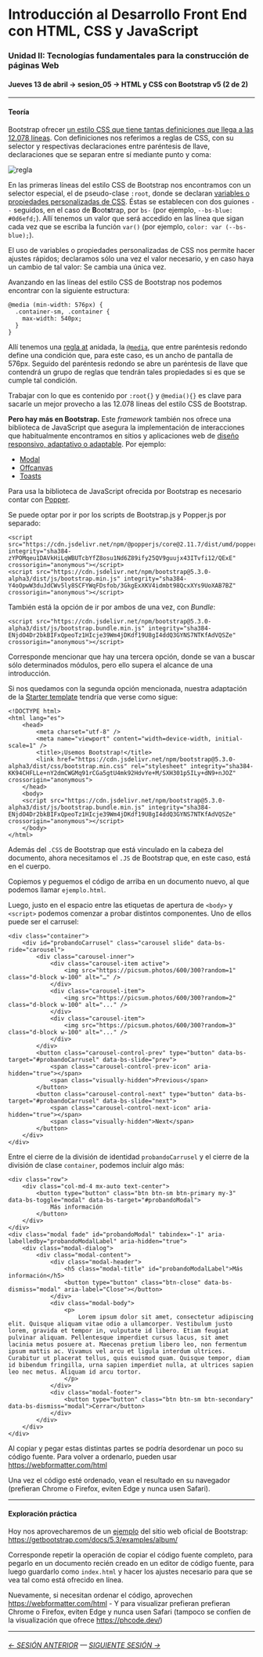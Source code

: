 # Introducción al Desarrollo Front End con HTML, CSS y JavaScript

### Unidad II: Tecnologías fundamentales para la construcción de páginas Web

#### Jueves 13 de abril → sesion_05 → HTML y CSS con Bootstrap v5 (2 de 2)

- - - - - - - - 

#### Teoría

Bootstrap ofrecer [un estilo CSS que tiene tantas definiciones que llega a las 12.078 líneas](https://cdn.jsdelivr.net/npm/bootstrap@5.3.0-alpha2/dist/css/bootstrap.css). Con definiciones nos referimos a reglas de CSS, con su selector y respectivas declaraciones entre paréntesis de llave, declaraciones que se separan entre sí mediante punto y coma:

![regla](https://user-images.githubusercontent.com/7999767/230624981-4dd78d8c-9a2b-437c-9a7b-4cbf5f5cbbd7.png)

En las primeras líneas del estilo CSS de Bootstrap nos encontramos con un selector especial, el de pseudo-clase `:root`, donde se declaran [variables o propiedades personalizadas de CSS](https://developer.mozilla.org/es/docs/Web/CSS/Using_CSS_custom_properties). Éstas se establecen con dos guiones `--` seguidos, en el caso de **B**oot**s**trap, por `bs-` (por ejemplo, `--bs-blue: #0d6efd;`). Allí tenemos un valor que será accedido en las línea que sigan cada vez que se escriba la función `var()` (por ejemplo, `color: var (--bs-blue);`).

El uso de variables o propiedades personalizadas de CSS nos permite hacer ajustes rápidos; declaramos sólo una vez el valor necesario, y en caso haya un cambio de tal valor: Se cambia una única vez.

Avanzando en las líneas del estilo CSS de Bootstrap nos podemos encontrar con la siguiente estructura: 

```
@media (min-width: 576px) {
  .container-sm, .container {
    max-width: 540px;
  }
}
```

Allí tenemos una [regla at](https://developer.mozilla.org/es/docs/Web/CSS/At-rule) anidada, la [`@media`](https://developer.mozilla.org/es/docs/Web/CSS/@media), que entre paréntesis redondo define una condición que, para este caso, es un ancho de pantalla de 576px. Seguido del paréntesis redondo se abre un paréntesis de llave que contendrá un grupo de reglas que tendrán tales propiedades si es que se cumple tal condición.

Trabajar con lo que es contenido por `:root{}` y `@media(){}` es clave para sacarle un mejor provecho a las 12.078 líneas del estilo CSS de Bootstrap.

**Pero hay más en Bootstrap.** Este *framework* también nos ofrece una biblioteca de JavaScript que asegura la implementación de interacciones que habitualmente encontramos en sitios y aplicaciones web de [diseño responsivo, adaptativo o adaptable](https://es.wikipedia.org/wiki/Dise%C3%B1o_web_adaptable). Por ejemplo:

- [Modal](https://getbootstrap.com/docs/5.3/components/modal/)
- [Offcanvas](https://getbootstrap.com/docs/5.3/components/offcanvas/)
- [Toasts](https://getbootstrap.com/docs/5.3/components/toasts/)

Para usa la biblioteca de JavaScript ofrecida por Bootstrap es necesario contar con [Popper](https://popper.js.org/). 

Se puede optar por ir por los scripts de Bootstrap.js y Popper.js por separado:

```
<script src="https://cdn.jsdelivr.net/npm/@popperjs/core@2.11.7/dist/umd/popper.min.js" integrity="sha384-zYPOMqeu1DAVkHiLqWBUTcbYfZ8osu1Nd6Z89ify25QV9guujx43ITvfi12/QExE" crossorigin="anonymous"></script>
<script src="https://cdn.jsdelivr.net/npm/bootstrap@5.3.0-alpha3/dist/js/bootstrap.min.js" integrity="sha384-Y4oOpwW3duJdCWv5ly8SCFYWqFDsfob/3GkgExXKV4idmbt98QcxXYs9UoXAB7BZ" crossorigin="anonymous"></script>
```

También está la opción de ir por ambos de una vez, con *Bundle*:

```
<script src="https://cdn.jsdelivr.net/npm/bootstrap@5.3.0-alpha3/dist/js/bootstrap.bundle.min.js" integrity="sha384-ENjdO4Dr2bkBIFxQpeoTz1HIcje39Wm4jDKdf19U8gI4ddQ3GYNS7NTKfAdVQSZe" crossorigin="anonymous"></script>
```

Corresponde mencionar que hay una tercera opción, donde se van a buscar sólo determinados módulos, pero ello supera el alcance de una introducción.

Si nos quedamos con la segunda opción mencionada, nuestra adaptación de la [Starter template](https://getbootstrap.com/docs/5.3/getting-started/introduction/) tendría que verse como sigue:

```
<!DOCTYPE html>
<html lang="es">
    <head>
        <meta charset="utf-8" />
        <meta name="viewport" content="width=device-width, initial-scale=1" />
        <title>¡Usemos Bootstrap!</title>
        <link href="https://cdn.jsdelivr.net/npm/bootstrap@5.3.0-alpha3/dist/css/bootstrap.min.css" rel="stylesheet" integrity="sha384-KK94CHFLLe+nY2dmCWGMq91rCGa5gtU4mk92HdvYe+M/SXH301p5ILy+dN9+nJOZ" crossorigin="anonymous">
    </head>
    <body>
    <script src="https://cdn.jsdelivr.net/npm/bootstrap@5.3.0-alpha3/dist/js/bootstrap.bundle.min.js" integrity="sha384-ENjdO4Dr2bkBIFxQpeoTz1HIcje39Wm4jDKdf19U8gI4ddQ3GYNS7NTKfAdVQSZe" crossorigin="anonymous"></script>
    </body>
</html>
```

Además del `.CSS` de Bootstrap que está vinculado en la cabeza del documento, ahora necesitamos el `.JS` de Bootstrap que, en este caso, está en el cuerpo.

Copiemos y peguemos el código de arriba en un documento nuevo, al que podemos llamar `ejemplo.html`.

Luego, justo en el espacio entre las etiquetas de apertura de `<body>` y `<script>` podemos comenzar a probar distintos componentes. Uno de ellos puede ser el carrusel:

```
<div class="container">
    <div id="probandoCarrusel" class="carousel slide" data-bs-ride="carousel">
        <div class="carousel-inner">
            <div class="carousel-item active">
                <img src="https://picsum.photos/600/300?random=1" class="d-block w-100" alt="…" />
            </div>
            <div class="carousel-item">
                <img src="https://picsum.photos/600/300?random=2" class="d-block w-100" alt="..." />
            </div>
            <div class="carousel-item">
                <img src="https://picsum.photos/600/300?random=3" class="d-block w-100" alt="..." />
            </div>
        </div>
        <button class="carousel-control-prev" type="button" data-bs-target="#probandoCarrusel" data-bs-slide="prev">
            <span class="carousel-control-prev-icon" aria-hidden="true"></span>
            <span class="visually-hidden">Previous</span>
        </button>
        <button class="carousel-control-next" type="button" data-bs-target="#probandoCarrusel" data-bs-slide="next">
            <span class="carousel-control-next-icon" aria-hidden="true"></span>
            <span class="visually-hidden">Next</span>
        </button>
    </div>
</div>
```

Entre el cierre de la división de identidad `probandoCarrusel` y el cierre de la división de clase `container`, podemos incluir algo más:

```
<div class="row">
    <div class="col-md-4 mx-auto text-center">
        <button type="button" class="btn btn-sm btn-primary my-3" data-bs-toggle="modal" data-bs-target="#probandoModal">
            Más información
        </button>
    </div>
</div>
<div class="modal fade" id="probandoModal" tabindex="-1" aria-labelledby="probandoModalLabel" aria-hidden="true">
    <div class="modal-dialog">
        <div class="modal-content">
            <div class="modal-header">
                <h5 class="modal-title" id="probandoModalLabel">Más información</h5>
                <button type="button" class="btn-close" data-bs-dismiss="modal" aria-label="Close"></button>
            </div>
            <div class="modal-body">
                <p>
                    Lorem ipsum dolor sit amet, consectetur adipiscing elit. Quisque aliquam vitae odio a ullamcorper. Vestibulum justo lorem, gravida et tempor in, vulputate id libero. Etiam feugiat pulvinar aliquam. Pellentesque imperdiet cursus lacus, sit amet lacinia metus posuere at. Maecenas pretium libero leo, non fermentum ipsum mattis ac. Vivamus vel arcu et ligula interdum ultrices. Curabitur ut placerat tellus, quis euismod quam. Quisque tempor, diam id bibendum fringilla, urna sapien imperdiet nulla, at ultrices sapien leo nec metus. Aliquam id arcu tortor.
                </p>
            </div>
            <div class="modal-footer">
                <button type="button" class="btn btn-sm btn-secondary" data-bs-dismiss="modal">Cerrar</button>
            </div>
        </div>
    </div>
</div>
```

Al copiar y pegar estas distintas partes se podría desordenar un poco su código fuente. Para volver a ordenarlo, pueden usar https://webformatter.com/html 

Una vez el código esté ordenado, vean el resultado en su navegador (prefieran Chrome o Firefox, eviten Edge y nunca usen Safari).

- - - - - - - - - -

#### Exploración práctica

Hoy nos aprovecharemos de un [ejemplo](https://getbootstrap.com/docs/5.3/examples/) del sitio web oficial de Bootstrap: https://getbootstrap.com/docs/5.3/examples/album/

Corresponde repetir la operación de copiar el código fuente completo, para pegarlo en un documento recién creado en un editor de código fuente, para luego guardarlo como `index.html` y hacer los ajustes necesario para que se vea tal como está ofrecido en línea. 

Nuevamente, si necesitan ordenar el código, aprovechen https://webformatter.com/html - Y para visualizar prefieran prefieran Chrome o Firefox, eviten Edge y nunca usen Safari (tampoco se confíen de la visualización que ofrece https://phcode.dev/) 

- - - - - - - 

###### [← SESIÓN ANTERIOR](https://github.com/profesorfaco/front-2023-1/tree/main/sesion_04) — [SIGUIENTE SESIÓN →](https://github.com/profesorfaco/front-2023-1/tree/main/sesion_06)
